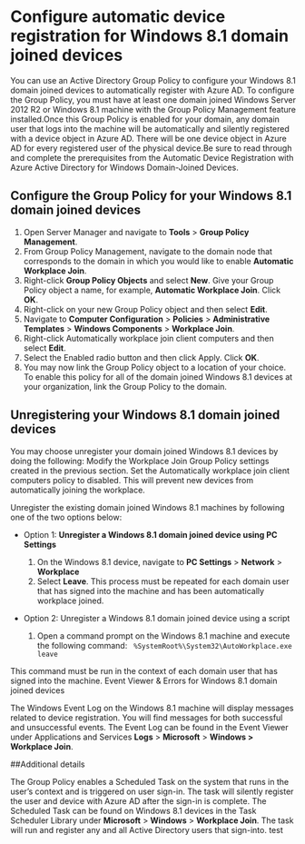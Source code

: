 <properties
	pageTitle="Configure automatic device registration for Windows 8.1 domain joined devices| Microsoft Azure"
	description=" Steps to configure group policy for Windows 8.1 domain-joined devices to automatically register with Azure AD. "
	services="active-directory"
	documentationCenter=""
	authors="femila"
	manager="stevenpo"
	editor=""/>

<tags
	ms.service="active-directory"
	ms.workload="identity"
	ms.tgt_pltfrm="na"
	ms.devlang="na"
	ms.topic="article"
	ms.date="08/12/2015"
	ms.author="femila"/>

# Configure automatic device registration for Windows 8.1 domain joined devices

You can use an Active Directory Group Policy to configure your Windows 8.1 domain joined devices to automatically register with Azure AD. To configure the Group Policy, you must have at least one domain joined Windows Server 2012 R2 or Windows 8.1 machine with the Group Policy Management feature installed.Once this Group Policy is enabled for your domain, any domain user that logs into the machine will be automatically and silently registered with a device object in Azure AD. There will be one device object in Azure AD for every registered user of the physical device.Be sure to read through and complete the prerequisites from the Automatic Device Registration with Azure Active Directory for Windows Domain-Joined Devices.

## Configure the Group Policy for your Windows 8.1 domain joined devices

1. Open Server Manager and navigate to **Tools** > **Group Policy Management**.
2. From Group Policy Management, navigate to the domain node that corresponds to the domain in which you would like to enable **Automatic Workplace Join**.
3. Right-click **Group Policy Objects** and select **New**. Give your Group Policy object a name, for example, **Automatic Workplace Join**. Click **OK**.
4. Right-click on your new Group Policy object and then select **Edit**.
5. Navigate to **Computer Configuration** > **Policies** > **Administrative Templates** > **Windows Components** > **Workplace Join**.
6. Right-click Automatically workplace join client computers and then select **Edit**.
7. Select the Enabled radio button and then click Apply. Click **OK**.
8. You may now link the Group Policy object to a location of your choice. To enable this policy for all of the domain joined Windows 8.1 devices at your organization, link the Group Policy to the domain.

## Unregistering your Windows 8.1 domain joined devices

You may choose unregister your domain joined Windows 8.1 devices by doing the following:
Modify the Workplace Join Group Policy settings created in the previous section. Set the Automatically workplace join client computers policy to disabled. This will prevent new devices from automatically joining the workplace.

Unregister the existing domain joined Windows 8.1 machines by following one of the two options below:

* Option 1: **Unregister a Windows 8.1 domain joined device using PC Settings**
  1. On the Windows 8.1 device, navigate to **PC Settings** > **Network** > **Workplace**
  2. Select **Leave**.
This process must be repeated for each domain user that has signed into the machine and has been automatically workplace joined.

* Option 2: Unregister a Windows 8.1 domain joined device using a script
  	1. Open a command prompt on the Windows 8.1 machine and execute the following command:
   ` %SystemRoot%\System32\AutoWorkplace.exe leave`
   
This command must be run in the context of each domain user that has signed into the machine.
Event Viewer & Errors for Windows 8.1 domain joined devices

The Windows Event Log on the Windows 8.1 machine will display messages related to device registration. You will find messages for both successful and unsuccessful events. The Event Log can be found in the Event Viewer under Applications and Services **Logs** > **Microsoft** > **Windows > Workplace Join**.

##Additional details

The Group Policy enables a Scheduled Task on the system that runs in the user’s context and is triggered on user sign-in. The task will silently register the user and device with Azure AD after the sign-in is complete. The Scheduled Task can be found on Windows 8.1 devices in the Task Scheduler Library under **Microsoft** > **Windows** > **Workplace Join**. The task will run and register any and all Active Directory users that sign-into. 
test
